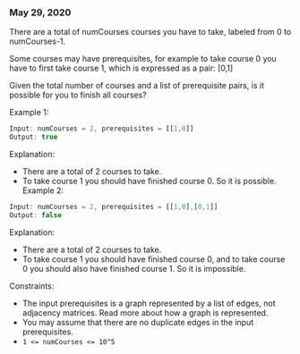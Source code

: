 ### May 29, 2020

There are a total of numCourses courses you have to take, labeled from 0 to numCourses-1.

Some courses may have prerequisites, for example to take course 0 you have to first take course 1, which is expressed as a pair: [0,1]

Given the total number of courses and a list of prerequisite pairs, is it possible for you to finish all courses?


Example 1:
```js
Input: numCourses = 2, prerequisites = [[1,0]]
Output: true
```
Explanation:
- There are a total of 2 courses to take.
- To take course 1 you should have finished course 0. So it is possible.
Example 2:
```js
Input: numCourses = 2, prerequisites = [[1,0],[0,1]]
Output: false
```
Explanation:
- There are a total of 2 courses to take.
- To take course 1 you should have finished course 0, and to take course 0 you should also have finished course 1. So it is impossible.


Constraints:

- The input prerequisites is a graph represented by a list of edges, not adjacency matrices. Read more about how a graph is represented.
- You may assume that there are no duplicate edges in the input prerequisites.
- ```1 <= numCourses <= 10^5```